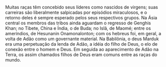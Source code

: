 ﻿Muitas raças têm concebido seus líderes como nascidos de virgens; suas carreiras são liberalmente salpicadas por episódios miraculosos, e o retorno deles é sempre esperado pelos seus respectivos grupos. Na Ásia central os membros das tribos ainda aguardam o regresso de Genghis Khan; no Tibete, China e Índia, o de Buda; no Islã, de Maomé; entre os ameríndios, de Hesunanin Onamonalonton; com os hebreus foi, em geral, a volta de Adão como um governante material. Na Babilônia, o deus Marduk era uma perpetuação da lenda de Adão, a idéia do filho de Deus, o elo de conexão entre o homem e Deus. Em seguida ao aparecimento de Adão na Terra, os assim chamados filhos de Deus eram comuns entre as raças do mundo.